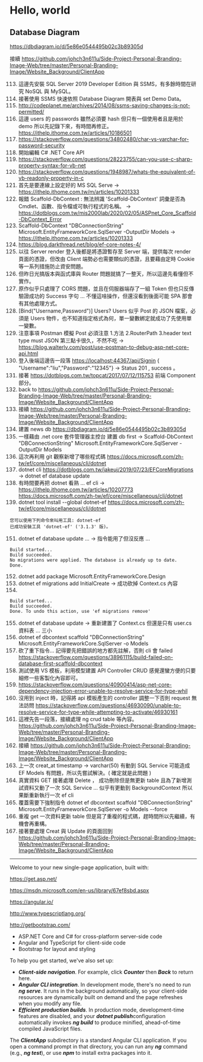 # Hello, world

## Database Diagram

<https://dbdiagram.io/d/5e86e0544495b02c3b89305d>

接續 <https://github.com/johch3n611u/Side-Project-Personal-Branding-Image-Web/tree/master/Personal-Branding-Image/Website_Background/ClientApp>

113. 這邊先安裝 SQL Server 2019 Developer Edition 與 SSMS，有多餘時間在研究 NoSQL 與 MySQL。
114. 接著使用 SSMS 快速依照 Database Diagram 開表與 set Demo Data。
115. <http://codeplanet.me/archives/2014/08/ssms-saving-changes-is-not-permitted/>
116. 這邊 users 的 passwords 雖然必須要 hash 但只有一個使用者且是用於 demo 所以先記錄下來，有時間再修正。 <https://ithelp.ithome.com.tw/articles/10186501>
117. <https://stackoverflow.com/questions/34802480/char-vs-varchar-for-password-security>
118. 開始編輯 C# .NET Core API
119. <https://stackoverflow.com/questions/28223755/can-you-use-c-sharp-property-syntax-for-vb-net>
120. <https://stackoverflow.com/questions/1948987/whats-the-equivalent-of-vb-readonly-property-in-c>
121. 首先是要連線上設定好的 MS SQL Serve -> <https://ithelp.ithome.com.tw/m/articles/10201333>
122. 報錯 Scaffold-DbContext : 無法辨識 'Scaffold-DbContext' 詞彙是否為 Cmdlet、函數、指令檔或可執行程式的名稱。 -> <https://dotblogs.com.tw/mis2000lab/2020/02/05/ASPnet_Core_Scaffold-DbContext_Error>
123. Scaffold-DbContext "DBConnectionString" Microsoft.EntityFrameworkCore.SqlServer -OutputDir Models -> <https://ithelp.ithome.com.tw/articles/10201333>
124. <https://blog.darkthread.net/blog/ef-core-notes-4/>
125. 以往 Server render 登入後都是將憑證暫存至 Server 端，提供每次 render 頁面的憑證，但改由 Client 端勢必也需要類似的憑證，且要藉由定時 Cookie 等一系列措施防止資安問題。
126. 但昨日光搞版本與函式庫與 Router 問題就搞了一整天，所以這邊先看懂但不實作。
127. 原作似乎只處理了 CORS 問題，並且在伺服器端存了一組 Token 但也只反傳驗證成功的 Success 字句 ... 不懂這啥操作，但還沒看到後面可能 SPA 那會有其他處理方式。
128. [Bind("Username,Password")] Users? Users 似乎 Post 的 JSON 檔案，必須是 Users 物件，也不知道指定格式為何，單一變數綁定就成功了先使用單一變數。
129. 注意事項 Postman 模擬 Post 必須注意 1.方法 2.RouterPath 3.header text type must JSON 第三點卡很久，不然不吃 -> <https://blog.walterlv.com/post/use-postman-to-debug-asp-net-core-api.html>
130. 登入後端這邊告一段落 <https://localhost:44367/api/Signin> { "Username":"liu","Password":"12345"} -> Status 201 , success 。
131. 接著 <https://dotblogs.com.tw/topcat/2017/07/12/115753> 前端 Component 部分。
132. back to <https://github.com/johch3n611u/Side-Project-Personal-Branding-Image-Web/tree/master/Personal-Branding-Image/Website_Background/ClientApp>
144. 接續 <https://github.com/johch3n611u/Side-Project-Personal-Branding-Image-Web/tree/master/Personal-Branding-Image/Website_Background/ClientApp>
145. 建置 news db <https://dbdiagram.io/d/5e86e0544495b02c3b89305d>
146. 一樣藉由 .net core 套件管理器主控台 建置 db first -> Scaffold-DbContext "DBConnectionString" Microsoft.EntityFrameworkCore.SqlServer -OutputDir Models
147. 這次再利用 git 觀察新增了哪些程式碼 <https://docs.microsoft.com/zh-tw/ef/core/miscellaneous/cli/dotnet>
148. dotnet cli <https://dotblogs.com.tw/jakeuj/2019/07/23/EFCoreMigrations> -> dotnet ef database update
149. 有時間要再把 dotnet 看熟 ... ef cli -> <https://ithelp.ithome.com.tw/articles/10207773> <https://docs.microsoft.com/zh-tw/ef/core/miscellaneous/cli/dotnet>
150. dotnet tool install --global dotnet-ef <https://docs.microsoft.com/zh-tw/ef/core/miscellaneous/cli/dotnet>

```CMD
您可以使用下列命令來叫用工具: dotnet-ef
已成功安裝工具 'dotnet-ef' ('3.1.3' 版)。
```

151. dotnet ef database update ... -> 指令能用了但沒反應 ...

```CMD
Build started...
Build succeeded.
No migrations were applied. The database is already up to date.
Done.
```

152. dotnet add package Microsoft.EntityFrameworkCore.Design
153. dotnet ef migrations add InitialCreate -> 成功砍掉 Context.cs 內容
154.
```CMD
Build started...
Build succeeded.
Done. To undo this action, use 'ef migrations remove'
```
155. dotnet ef database update -> 重新建置了 Context.cs 但還是只有 user.cs 資料表 ... 三小
156. dotnet ef dbcontext scaffold "DBConnectionString" Microsoft.EntityFrameworkCore.SqlServer -o Models
157. 砍了重下指令... 記得要先把錯誤的地方都先註解，否則 cli 會 failed <https://stackoverflow.com/questions/38961115/build-failed-on-database-first-scaffold-dbcontext>
158. 測試使用 VS 模板，利用模型建置 API Controller CRUD 感覺還蠻方便的只要細修一些客製化內容即可。
159. <https://stackoverflow.com/questions/40900414/asp-net-core-dependency-injection-error-unable-to-resolve-service-for-type-whil>
160. 沒用到 inject 時，記得將 api 模板產生的 controller 調整一下否則 request 無法訪問 <https://stackoverflow.com/questions/46930090/unable-to-resolve-service-for-type-while-attempting-to-activate/46930161>
161. 這裡先告一段落，接續處理 ng crud table 等內容。 <https://github.com/johch3n611u/Side-Project-Personal-Branding-Image-Web/tree/master/Personal-Branding-Image/Website_Background/ClientApp>
193. 接續 <https://github.com/johch3n611u/Side-Project-Personal-Branding-Image-Web/tree/master/Personal-Branding-Image/Website_Background/ClientApp>
194. 上一次 creat_at timestamp -> varchar(50) 有動到 SQL Service 可能造成 EF Models 有問題，所以先嘗試解決。( 確定就是此問題 )
195. 真實資料 GET 接著處理 Delete ， 成功刪除但是無更新 table 且為了新增測試資料又動了一次 SQL Service ... 似乎有更動到 BackgroundContext 所以果斷重新執行一次 ef cli
196. 覆蓋需要下強制指令 dotnet ef dbcontext scaffold "DBConnectionString" Microsoft.EntityFrameworkCore.SqlServer -o Models --force
197. 重複 get 一次資料更新 table 但是寫了重複的程式碼，趕時間所以先繼續，有機會再重構。
198. 接著要處理 Creat 與 Update 的頁面回到 <https://github.com/johch3n611u/Side-Project-Personal-Branding-Image-Web/tree/master/Personal-Branding-Image/Website_Background/ClientApp>

---------------------------

Welcome to your new single-page application, built with:

<https://get.asp.net/>

<https://msdn.microsoft.com/en-us/library/67ef8sbd.aspx>

<https://angular.io/>

<http://www.typescriptlang.org/>

<http://getbootstrap.com/>

* ASP.NET Core and C# for cross-platform server-side code
* Angular and TypeScript for client-side code
* Bootstrap for layout and styling

To help you get started, we've also set up:

* ***Client-side navigation***. For example, click ***Counter*** then ***Back*** to return here.
* ***Angular CLI integration***. In development mode, there's no need to run ***ng serve***. It runs in the background automatically, so your client-side resources are dynamically built on demand and the page refreshes when you modify any file.
* ***Efficient production builds***. In production mode, development-time features are disabled, and your ***dotnet publish***configuration automatically invokes ***ng build*** to produce minified, ahead-of-time compiled JavaScript files.

The ***ClientApp*** subdirectory is a standard Angular CLI application. If you open a command prompt in that directory, you can run any ***ng*** command (e.g., ***ng test***), or use ***npm*** to install extra packages into it.
